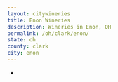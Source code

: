 ```yaml
---
layout: citywineries
title: Enon Wineries
description: Wineries in Enon, OH
permalink: /oh/clark/enon/
state: oh
county: clark
city: enon
---
```

-
